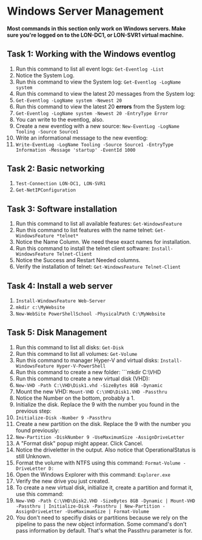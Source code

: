 # Windows Server Management

#### Most commands in this section only work on Windows servers. Make sure you're logged on to the LON-DC1, or LON-SVR1 virtual machine.

## Task 1: Working with the Windows eventlog
1. Run this command to list all event logs: ```Get-Eventlog -List```
1. Notice the System Log.
1. Run this command to view the System log: ```Get-Eventlog -LogName system```
1. Run this command to view the latest 20 messages from the System log:
1. ```Get-Eventlog -LogName system -Newest 20```
1. Run this command to view the latest 20 **errors** from the System log:
1. ```Get-Eventlog -LogName system -Newest 20 -EntryType Error```
1. You can write to the eventlog, also.
1. Create a new eventlog with a new source: ```New-EventLog -LogName Tooling -Source Source1```
1. Write an informational message to the new eventlog:
1. ```Write-EventLog -LogName Tooling -Source Source1 -EntryType Information -Message 'startup' -EventId 1000```


## Task 2: Basic networking
1. ```Test-Connection LON-DC1, LON-SVR1```
1. ```Get-NetIPConfiguration```


## Task 3: Software installation
1. Run this command to list all available features: ```Get-WindowsFeature```
1. Run this command to list features with the name telnet: ```Get-WindowsFeature *telnet*```
1. Notice the Name Column. We need these exact names for installation.
1. Run this command to install the telnet client software: ```Install-WindowsFeature Telnet-Client```
1. Notice the Success and Restart Needed columns.
1. Verify the installation of telnet: ```Get-WindowsFeature Telnet-Client```


## Task 4: Install a web server
1. ```Install-WindowsFeature Web-Server```
1. ```mkdir c:\MyWebsite```
1. ```New-WebSite PowerShellSchool -PhysicalPath C:\MyWebsite```


## Task 5: Disk Management
1. Run this command to list all disks: ```Get-Disk```
1. Run this command to list all volumes: ```Get-Volume```
1. Run this command to manager Hyper-V and virtual disks: ```Install-WindowsFeature Hyper-V-PowerShell```
1. Run this command to create a new folder: ```mkdir C:\VHD
1. Run this command to create a new virtual disk (VHD):
1. ```New-VHD -Path C:\VHD\Disk1.vhd -SizeBytes 8GB -Dynamic```
1. Mount the new VHD: ```Mount-VHD C:\VHD\Disk1.VHD -Passthru```
1. Notice the Number on the bottom, probably a 1.
1. Initialize the disk. Replace the 9 with the number you found in the previous step:
1. ```Initialize-Disk -Number 9 -Passthru```
1. Create a new partition on the disk. Replace the 9 with the number you found previously:
1. ```New-Partition -DiskNumber 9 -UseMaximumSize -AssignDriveLetter```
1. A "Format disk" popup might appear. Click Cancel.
1. Notice the driveletter in the output. Also notice that OperationalStatus is still Unknown.
1. Format the volume with NTFS using this command: ```Format-Volume -DriveLetter D:```
1. Open the Windows Explorer with this command: ```Explorer.exe```
1. Verify the new drive you just created.
1. To create a new virtual disk, initialize it, create a partition and format it, use this command:
1. ```New-VHD -Path C:\VHD\Disk2.VHD -SizeBytes 8GB -Dynamic | Mount-VHD -Passthru | Initialize-Disk -Passthru | New-Partition -AssignDriveLetter -UseMaximumSize | Format-Volume```
1. You don't need to specifiy disks or partitions because we rely on the pipeline to pass the new object information. Some command's don't pass information by default. That's what the Passthru parameter is for.



